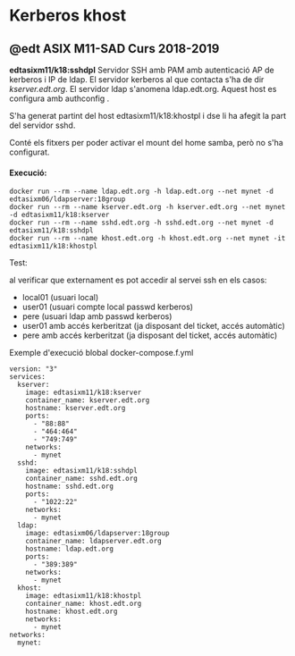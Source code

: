 # Kerberos khost
## @edt ASIX M11-SAD Curs 2018-2019

**edtasixm11/k18:sshdpl** Servidor SSH  amb PAM amb autenticació AP de  kerberos i IP de ldap.
  El servidor kerberos al que contacta s'ha de dir *kserver.edt.org*. El servidor ldap
  s'anomena ldap.edt.org. Aquest host es configura amb authconfig .
  
 S'ha generat partint del host edtasixm11/k18:khostpl i dse li ha afegit la part del servidor sshd.

 Conté els fitxers per poder activar el mount del home samba, però no s'ha configurat.


#### Execució:
```
docker run --rm --name ldap.edt.org -h ldap.edt.org --net mynet -d edtasixm06/ldapserver:18group
docker run --rm --name kserver.edt.org -h kserver.edt.org --net mynet -d edtasixm11/k18:kserver
docker run --rm --name sshd.edt.org -h sshd.edt.org --net mynet -d edtasixm11/k18:sshdpl
docker run --rm --name khost.edt.org -h khost.edt.org --net mynet -it edtasixm11/k18:khostpl
```

Test:

al verificar que externament es pot accedir al servei ssh en els casos:

  * local01 (usuari local)
  * user01 (usuari compte local passwd kerberos)
  * pere (usuari ldap amb passwd kerberos)
  * user01 amb accés kerberitzat (ja disposant del ticket, accés automàtic)
  * pere  amb accés kerberitzat (ja disposant del ticket, accés automàtic)

Exemple d'execució blobal docker-compose.f.yml
```
version: "3"
services:
  kserver:
    image: edtasixm11/k18:kserver
    container_name: kserver.edt.org
    hostname: kserver.edt.org
    ports:
      - "88:88"
      - "464:464"
      - "749:749"
    networks:
      - mynet
  sshd:
    image: edtasixm11/k18:sshdpl
    container_name: sshd.edt.org
    hostname: sshd.edt.org
    ports: 
      - "1022:22"
    networks:
      - mynet        
  ldap:
    image: edtasixm06/ldapserver:18group
    container_name: ldapserver.edt.org
    hostname: ldap.edt.org
    ports: 
      - "389:389"
    networks:
      - mynet
  khost:
    image: edtasixm11/k18:khostpl
    container_name: khost.edt.org 
    hostname: khost.edt.org
    networks:
      - mynet
networks:
  mynet:
```

